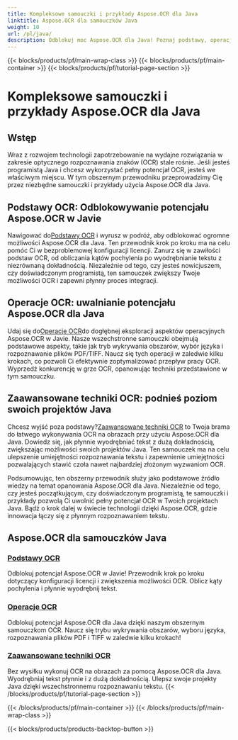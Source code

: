 ```yaml
---
title: Kompleksowe samouczki i przykłady Aspose.OCR dla Java
linktitle: Aspose.OCR dla samouczków Java
weight: 10
url: /pl/java/
description: Odblokuj moc Aspose.OCR dla Java! Poznaj podstawy, operacje i zaawansowane techniki OCR. Skonfiguruj licencję, wykrywaj obszary i ulepszaj rozpoznawanie tekstu bez wysiłku.
---
```


{{< blocks/products/pf/main-wrap-class >}}
{{< blocks/products/pf/main-container >}}
{{< blocks/products/pf/tutorial-page-section >}}

# Kompleksowe samouczki i przykłady Aspose.OCR dla Java


## Wstęp

Wraz z rozwojem technologii zapotrzebowanie na wydajne rozwiązania w zakresie optycznego rozpoznawania znaków (OCR) stale rośnie. Jeśli jesteś programistą Java i chcesz wykorzystać pełny potencjał OCR, jesteś we właściwym miejscu. W tym obszernym przewodniku przeprowadzimy Cię przez niezbędne samouczki i przykłady użycia Aspose.OCR dla Java.

## Podstawy OCR: Odblokowywanie potencjału Aspose.OCR w Javie

 Nawigować do[Podstawy OCR](./ocr-basics/) i wyrusz w podróż, aby odblokować ogromne możliwości Aspose.OCR dla Java. Ten przewodnik krok po kroku ma na celu pomóc Ci w bezproblemowej konfiguracji licencji. Zanurz się w zawiłości podstaw OCR, od obliczania kątów pochylenia po wyodrębnianie tekstu z niezrównaną dokładnością. Niezależnie od tego, czy jesteś nowicjuszem, czy doświadczonym programistą, ten samouczek zwiększy Twoje możliwości OCR i zapewni płynny proces integracji.

## Operacje OCR: uwalnianie potencjału Aspose.OCR dla Java

 Udaj się do[Operacje OCR](./ocr-operations/)do dogłębnej eksploracji aspektów operacyjnych Aspose.OCR w Javie. Nasze wszechstronne samouczki obejmują podstawowe aspekty, takie jak tryb wykrywania obszarów, wybór języka i rozpoznawanie plików PDF/TIFF. Naucz się tych operacji w zaledwie kilku krokach, co pozwoli Ci efektywnie zoptymalizować przepływ pracy OCR. Wyprzedź konkurencję w grze OCR, opanowując techniki przedstawione w tym samouczku.

## Zaawansowane techniki OCR: podnieś poziom swoich projektów Java

 Chcesz wyjść poza podstawy?[Zaawansowane techniki OCR](./advanced-ocr-techniques/) to Twoja brama do łatwego wykonywania OCR na obrazach przy użyciu Aspose.OCR dla Java. Dowiedz się, jak płynnie wyodrębniać tekst z dużą dokładnością, zwiększając możliwości swoich projektów Java. Ten samouczek ma na celu ulepszenie umiejętności rozpoznawania tekstu i zapewnienie umiejętności pozwalających stawić czoła nawet najbardziej złożonym wyzwaniom OCR.

Podsumowując, ten obszerny przewodnik służy jako podstawowe źródło wiedzy na temat opanowania Aspose.OCR dla Java. Niezależnie od tego, czy jesteś początkującym, czy doświadczonym programistą, te samouczki i przykłady pozwolą Ci uwolnić pełny potencjał OCR w Twoich projektach Java. Bądź o krok dalej w świecie technologii dzięki Aspose.OCR, gdzie innowacja łączy się z płynnym rozpoznawaniem tekstu.
## Aspose.OCR dla samouczków Java
### [Podstawy OCR](./ocr-basics/)
Odblokuj potencjał Aspose.OCR w Javie! Przewodnik krok po kroku dotyczący konfiguracji licencji i zwiększenia możliwości OCR. Oblicz kąty pochylenia i płynnie wyodrębnij tekst.
### [Operacje OCR](./ocr-operations/)
Odblokuj potencjał Aspose.OCR dla Java dzięki naszym obszernym samouczkom OCR. Naucz się trybu wykrywania obszarów, wyboru języka, rozpoznawania plików PDF i TIFF w zaledwie kilku krokach!
### [Zaawansowane techniki OCR](./advanced-ocr-techniques/)
Bez wysiłku wykonuj OCR na obrazach za pomocą Aspose.OCR dla Java. Wyodrębniaj tekst płynnie i z dużą dokładnością. Ulepsz swoje projekty Java dzięki wszechstronnemu rozpoznawaniu tekstu.
{{< /blocks/products/pf/tutorial-page-section >}}

{{< /blocks/products/pf/main-container >}}
{{< /blocks/products/pf/main-wrap-class >}}

{{< blocks/products/products-backtop-button >}}
